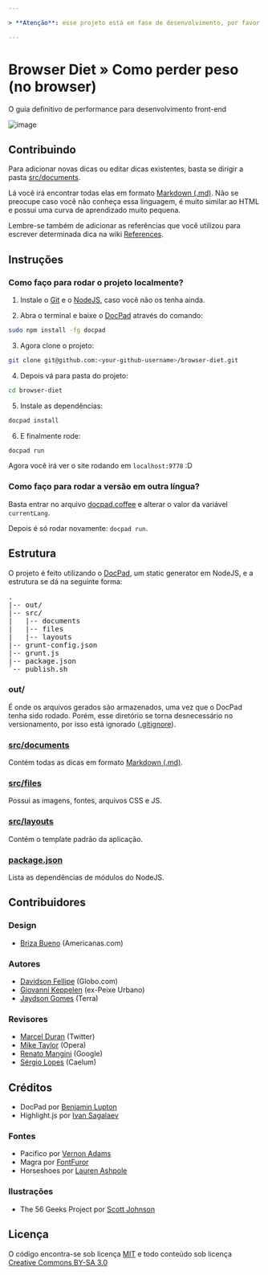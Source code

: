 ```yaml
---

> **Atenção**: esse projeto está em fase de desenvolvimento, por favor não leve em consideração o conteúdo redigido até então.

---
```


# Browser Diet » Como perder peso (no browser)

O guia definitivo de performance para desenvolvimento front-end

![image](http://f.cl.ly/items/0H2J2d2r2S402o180B2n/five-geeks.jpg)

## Contribuindo

Para adicionar novas dicas ou editar dicas existentes, basta se dirigir a pasta [src/documents](https://github.com/zenorocha/browser-diet/blob/master/src/documents).

Lá você irá encontrar todas elas em formato [Markdown (.md)](http://pt.wikipedia.org/wiki/Markdown). Não se preocupe caso você não conheça essa linguagem, é muito similar ao HTML e possui uma curva de aprendizado muito pequena.

Lembre-se também de adicionar as referências que você utilizou para escrever determinada dica na wiki [References](https://github.com/zenorocha/browser-diet/wiki/References).

## Instruções

### Como faço para rodar o projeto localmente?

1. Instale o [Git](http://git-scm.com/downloads) e o [NodeJS](http://nodejs.org/download/), caso você não os tenha ainda.

2. Abra o terminal e baixe o [DocPad](https://github.com/bevry/docpad) através do comando:
```bash
sudo npm install -fg docpad
```

3. Agora clone o projeto:
```bash
git clone git@github.com:<your-github-username>/browser-diet.git
```

4. Depois vá para pasta do projeto:
```bash
cd browser-diet
```

5. Instale as dependências:
```bash
docpad install
```

6. E finalmente rode:
```bash
docpad run
```

Agora você irá ver o site rodando em `localhost:9778` :D

### Como faço para rodar a versão em outra língua?

Basta entrar no arquivo [docpad.coffee](https://github.com/zenorocha/browser-diet/blob/master/docpad.coffee) e alterar o valor da variável `currentLang`.

Depois é só rodar novamente: `docpad run`.

## Estrutura

O projeto é feito utilizando o [DocPad](https://github.com/bevry/docpad), um static generator em NodeJS, e a estrutura se dá na seguinte forma:

<pre>
.
|-- out/
|-- src/
|   |-- documents
|   |-- files
|   |-- layouts
|-- grunt-config.json
|-- grunt.js
|-- package.json
`-- publish.sh
</pre>

### out/

É onde os arquivos gerados são armazenados, uma vez que o DocPad tenha sido rodado. Porém, esse diretório se torna desnecessário no versionamento, por isso está ignorado ([.gitignore](https://github.com/zenorocha/browser-diet/blob/master/.gitignore)).

### [src/documents](https://github.com/zenorocha/browser-diet/blob/master/src/documents)

Contém todas as dicas em formato [Markdown (.md)](http://pt.wikipedia.org/wiki/Markdown).

### [src/files](https://github.com/zenorocha/browser-diet/tree/master/src/files)

Possui as imagens, fontes, arquivos CSS e JS.

### [src/layouts](https://github.com/zenorocha/browser-diet/tree/master/src/layouts)

Contém o template padrão da aplicação.

### [package.json](https://github.com/zenorocha/browser-diet/blob/master/package.json)

Lista as dependências de módulos do NodeJS.

## Contribuidores

### Design

* [Briza Bueno](http://www.brizabueno.com/) (Americanas.com)

### Autores

* [Davidson Fellipe](https://github.com/davidsonfellipe) (Globo.com)
* [Giovanni Keppelen](https://github.com/keppelen) (ex-Peixe Urbano)
* [Jaydson Gomes](https://github.com/jaydson) (Terra)

### Revisores

* [Marcel Duran](https://github.com/marcelduran) (Twitter)
* [Mike Taylor](https://github.com/miketaylr) (Opera)
* [Renato Mangini](https://github.com/mangini) (Google)
* [Sérgio Lopes](https://github.com/sergiolopes) (Caelum)

## Créditos

* DocPad por [Benjamin Lupton](https://github.com/balupton)
* Highlight.js por [Ivan Sagalaev](https://github.com/isagalaev/)

### Fontes

* Pacifico por [Vernon Adams](http://www.fontsquirrel.com/license/pacifico)
* Magra por [FontFuror](http://www.google.com/webfonts/specimen/Magra)
* Horseshoes por [Lauren Ashpole](http://www.laurenashpole.com/licensing.html)

### Ilustrações

* The 56 Geeks Project por [Scott Johnson](http://myextralife.com/56geeks/)

## Licença

O código encontra-se sob licença [MIT](http://zenorocha.mit-license.org) e todo conteúdo sob licença [Creative Commons BY-SA 3.0](http://creativecommons.org/licenses/by-sa/3.0/deed.pt_BR)
